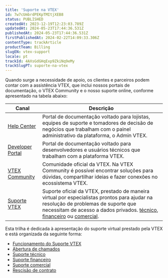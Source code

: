 ```yaml
---
title: 'Suporte na VTEX'
id: 7w7cUmbrdPEKpTMItjXEB8
status: PUBLISHED
createdAt: 2023-12-19T12:23:03.789Z
updatedAt: 2024-05-23T17:44:36.531Z
publishedAt: 2024-05-23T17:44:36.531Z
firstPublishedAt: 2024-02-22T14:09:33.306Z
contentType: trackArticle
productTeam: Billing
slugEN: vtex-support
locale: pt
trackId: 4AXsGdGHqExp9ZkiNq9eMy
trackSlugPT: suporte-na-vtex
---
```


Quando surge a necessidade de apoio, os clientes e parceiros podem contar com a assistência VTEX, que inclui nossos portais de documentação, o VTEX Community e o nosso suporte online, conforme apresentado na tabela abaixo:

| **Canal**     | **Descrição**     |
| ---------- | ---------- |
| [Help Center](https://help.vtex.com/pt/) | Portal de documentação voltado para lojistas, equipes de suporte e tomadores de decisão de negócios que trabalham com o painel administrativo da plataforma, o Admin VTEX.   |
| [Developer Portal](https://developers.vtex.com/)  | Portal de documentação voltado para desenvolvedores e usuários técnicos que trabalham com a plataforma VTEX.  |
| [VTEX Community](https://community.vtex.com/)  | Comunidade oficial da VTEX. Na VTEX Community é possível encontrar soluções para dúvidas, compartilhar ideias e fazer conexões no ecossistema VTEX. |
| [Suporte VTEX](https://help.vtex.com/pt/faq/como-funciona-o-suporte-da-vtex--3kACEfni4m8Yxa1vnf2ebe) | Suporte oficial da VTEX, prestado de maneira virtual por especialistas prontos para ajudar na resolução de problemas de suporte que necessitam de acesso a dados privados. [técnico](https://help.vtex.com/pt/tutorial/abrir-chamados-para-o-suporte-vtex--16yOEqpO32UQYygSmMSSAM?locale=pt#tecnico), [financeiro](https://help.vtex.com/pt/tutorial/abrir-chamados-para-o-suporte-vtex--16yOEqpO32UQYygSmMSSAM?locale=pt#financeiro) ou [comercial](https://help.vtex.com/pt/tutorial/abrir-chamados-para-o-suporte-vtex--16yOEqpO32UQYygSmMSSAM?locale=pt#comercial). |

Esta trilha é dedicada à apresentação do suporte virtual prestado pela VTEX e está organizada da seguinte forma:

- [Funcionamento do Suporte VTEX](https://help.vtex.com/pt/tracks/suporte-na-vtex--4AXsGdGHqExp9ZkiNq9eMy/2Ik9CGbPeZIHHaYFsuyId3)
- [Abertura de chamados](https://help.vtex.com/pt/tracks/suporte-na-vtex--4AXsGdGHqExp9ZkiNq9eMy/6EboD7Y1BOLlWdT8JM15EE)
- [Suporte técnico](https://help.vtex.com/pt/tracks/suporte-na-vtex--4AXsGdGHqExp9ZkiNq9eMy/3thRAdTB3gGwTB0e1fVL3T)
- [Suporte financeiro](https://help.vtex.com/pt/tracks/suporte-na-vtex--4AXsGdGHqExp9ZkiNq9eMy/3g2mhmPDx5GszNgLDICzsl)
- [Suporte comercial](https://help.vtex.com/pt/tracks/suporte-na-vtex--4AXsGdGHqExp9ZkiNq9eMy/3KQWGgkPOwbFTPfBxL7YwZ)
- [Rescisão de contrato](https://help.vtex.com/pt/tracks/suporte-na-vtex--4AXsGdGHqExp9ZkiNq9eMy/3TUpFItxp8L1WZAD1JuYfF)
